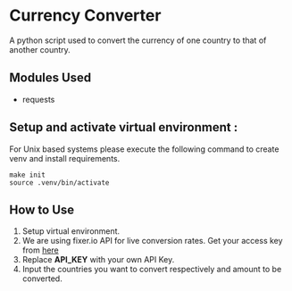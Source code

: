 # Currency Converter
A python script used to convert the currency of one country to that of another country.

## Modules Used
- requests

## Setup and activate virtual environment :
For Unix based systems please execute the following command to create venv and install requirements.
```
make init
source .venv/bin/activate
```

## How to Use
1. Setup virtual environment.
2. We are using fixer.io API for live conversion rates. Get your access key from [here](https://fixer.io/)
3. Replace **API_KEY** with your own API Key.
4. Input the countries you want to convert respectively and amount to be converted.

